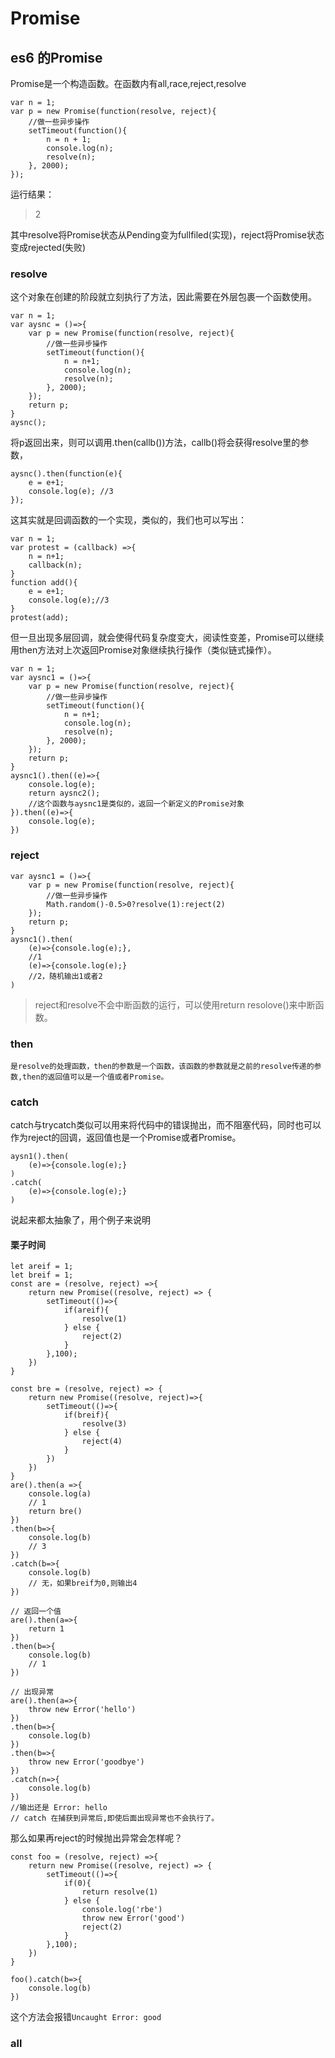 # Promise

## es6 的Promise

Promise是一个构造函数。在函数内有all,race,reject,resolve

    var n = 1;
    var p = new Promise(function(resolve, reject){
        //做一些异步操作
        setTimeout(function(){
            n = n + 1;
            console.log(n);
            resolve(n);
        }, 2000);
    });

运行结果：

>2

其中resolve将Promise状态从Pending变为fullfiled(实现)，reject将Promise状态变成rejected(失败)

### resolve

这个对象在创建的阶段就立刻执行了方法，因此需要在外层包裹一个函数使用。

    var n = 1;
    var aysnc = ()=>{
        var p = new Promise(function(resolve, reject){
            //做一些异步操作
            setTimeout(function(){
                n = n+1;
                console.log(n);
                resolve(n);
            }, 2000);
        });
        return p;
    }
    aysnc();
   
将p返回出来，则可以调用.then(callb())方法，callb()将会获得resolve里的参数，

    aysnc().then(function(e){
        e = e+1;
        console.log(e); //3
    });

这其实就是回调函数的一个实现，类似的，我们也可以写出：

    var n = 1;
    var protest = (callback) =>{
        n = n+1;
        callback(n);
    }
    function add(){
        e = e+1;
        console.log(e);//3
    }
    protest(add);

但一旦出现多层回调，就会使得代码复杂度变大，阅读性变差，Promise可以继续用then方法对上次返回Promise对象继续执行操作（类似链式操作）。

    var n = 1;
    var aysnc1 = ()=>{
        var p = new Promise(function(resolve, reject){
            //做一些异步操作
            setTimeout(function(){
                n = n+1;
                console.log(n);
                resolve(n);
            }, 2000);
        });
        return p;
    }
    aysnc1().then((e)=>{
        console.log(e);
        return aysnc2();
        //这个函数与aysnc1是类似的，返回一个新定义的Promise对象
    }).then((e)=>{
        console.log(e);
    })


### reject

    var aysnc1 = ()=>{
        var p = new Promise(function(resolve, reject){
            //做一些异步操作
            Math.random()-0.5>0?resolve(1):reject(2)
        });
        return p;
    }
    aysnc1().then(
        (e)=>{console.log(e);},
        //1
        (e)=>{console.log(e);}
        //2，随机输出1或者2
    )


> reject和resolve不会中断函数的运行，可以使用return resolove()来中断函数。

### then

    是resolve的处理函数，then的参数是一个函数，该函数的参数就是之前的resolve传递的参数,then的返回值可以是一个值或者Promise。

### catch

catch与trycatch类似可以用来将代码中的错误抛出，而不阻塞代码，同时也可以作为reject的回调，返回值也是一个Promise或者Promise。

    aysn1().then(
        (e)=>{console.log(e);}
    )
    .catch(
        (e)=>{console.log(e);}
    )

说起来都太抽象了，用个例子来说明

#### 栗子时间

    let areif = 1;
    let breif = 1;
    const are = (resolve, reject) =>{
        return new Promise((resolve, reject) => {
            setTimeout(()=>{
                if(areif){
                    resolve(1)
                } else {
                    reject(2)
                }
            },100);
        })
    }

    const bre = (resolve, reject) => {
        return new Promise((resolve, reject)=>{
            setTimeout(()=>{
                if(breif){
                    resolve(3)
                } else {
                    reject(4)
                }
            })
        })
    }
    are().then(a =>{
        console.log(a) 
        // 1
        return bre()
    })
    .then(b=>{
        console.log(b) 
        // 3
    })
    .catch(b=>{
        console.log(b) 
        // 无，如果breif为0,则输出4
    })

    // 返回一个值
    are().then(a=>{
        return 1
    })
    .then(b=>{
        console.log(b) 
        // 1
    })

    // 出现异常
    are().then(a=>{
        throw new Error('hello')
    })
    .then(b=>{
        console.log(b)
    })
    .then(b=>{
        throw new Error('goodbye')
    })
    .catch(n=>{
        console.log(b)
    })
    //输出还是 Error: hello
    // catch 在捕获到异常后,即使后面出现异常也不会执行了。

那么如果再reject的时候抛出异常会怎样呢？

    const foo = (resolve, reject) =>{
        return new Promise((resolve, reject) => {
            setTimeout(()=>{
                if(0){
                    return resolve(1)
                } else {
                    console.log('rbe')
                    throw new Error('good')
                    reject(2)
                }
            },100);
        })
    }

    foo().catch(b=>{
        console.log(b) 
    })

这个方法会报错`Uncaught Error: good`

### all







